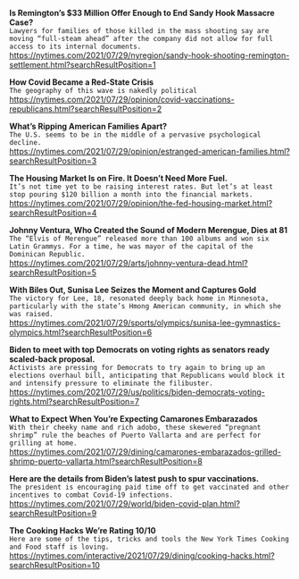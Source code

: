 **Is Remington’s $33 Million Offer Enough to End Sandy Hook Massacre Case?**\
`Lawyers for families of those killed in the mass shooting say are moving “full-steam ahead” after the company did not allow for full access to its internal documents.`\
https://nytimes.com/2021/07/29/nyregion/sandy-hook-shooting-remington-settlement.html?searchResultPosition=1

**How Covid Became a Red-State Crisis**\
`The geography of this wave is nakedly political`\
https://nytimes.com/2021/07/29/opinion/covid-vaccinations-republicans.html?searchResultPosition=2

**What’s Ripping American Families Apart?**\
`The U.S. seems to be in the middle of a pervasive psychological decline.`\
https://nytimes.com/2021/07/29/opinion/estranged-american-families.html?searchResultPosition=3

**The Housing Market Is on Fire. It Doesn’t Need More Fuel.**\
`It’s not time yet to be raising interest rates. But let’s at least stop pouring $120 billion a month into the financial markets.`\
https://nytimes.com/2021/07/29/opinion/the-fed-housing-market.html?searchResultPosition=4

**Johnny Ventura, Who Created the Sound of Modern Merengue, Dies at 81**\
`The “Elvis of Merengue” released more than 100 albums and won six Latin Grammys. For a time, he was mayor of the capital of the Dominican Republic.`\
https://nytimes.com/2021/07/29/arts/johnny-ventura-dead.html?searchResultPosition=5

**With Biles Out, Sunisa Lee Seizes the Moment and Captures Gold**\
`The victory for Lee, 18, resonated deeply back home in Minnesota, particularly with the state’s Hmong American community, in which she was raised.`\
https://nytimes.com/2021/07/29/sports/olympics/sunisa-lee-gymnastics-olympics.html?searchResultPosition=6

**Biden to meet with top Democrats on voting rights as senators ready scaled-back proposal.**\
`Activists are pressing for Democrats to try again to bring up an elections overhaul bill, anticipating that Republicans would block it and intensify pressure to eliminate the filibuster.`\
https://nytimes.com/2021/07/29/us/politics/biden-democrats-voting-rights.html?searchResultPosition=7

**What to Expect When You’re Expecting Camarones Embarazados**\
`With their cheeky name and rich adobo, these skewered “pregnant shrimp” rule the beaches of Puerto Vallarta and are perfect for grilling at home.`\
https://nytimes.com/2021/07/29/dining/camarones-embarazados-grilled-shrimp-puerto-vallarta.html?searchResultPosition=8

**Here are the details from Biden’s latest push to spur vaccinations.**\
`The president is encouraging paid time off to get vaccinated and other incentives to combat Covid-19 infections.`\
https://nytimes.com/2021/07/29/world/biden-covid-plan.html?searchResultPosition=9

**The Cooking Hacks We’re Rating 10/10**\
`Here are some of the tips, tricks and tools the New York Times Cooking and Food staff is loving.`\
https://nytimes.com/interactive/2021/07/29/dining/cooking-hacks.html?searchResultPosition=10

